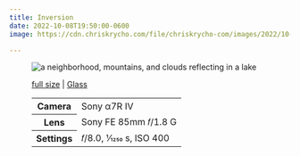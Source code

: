 ```yaml
---
title: Inversion
date: 2022-10-08T19:50:00-0600
image: https://cdn.chriskrycho.com/file/chriskrycho-com/images/2022/10-08%20Inversion.jpg

---
```


<figure>
<img src="https://cdn.chriskrycho.com/file/chriskrycho-com/images/2022/10-08%20Inversion%20(Thumb).jpg" alt="a neighborhood, mountains, and clouds reflecting in a lake " />
<figcaption>
<p><a href="https://cdn.chriskrycho.com/file/chriskrycho-com/images/2022/10-08%20Inversion.jpg">full size</a> | <a href='https://glass.photo/chriskrycho/2AfZHKcnYlpome4totbQrp'>Glass</a></p>
<table>
    <tr>
        <th scope='row'>Camera</th>
        <td>Sony α7R IV</td>
    </tr>
    <tr>
        <th scope='row'>Lens</th>
        <td>Sony FE 85mm 𝑓/1.8 G</td>
    </tr>
    <tr>
        <th scope='row'>Settings</th>
        <td>𝑓/8.0, 1⁄1250 s, <abbr>ISO</abbr> 400</td>
    </tr>
</table>
</figcaption>
</figure>

